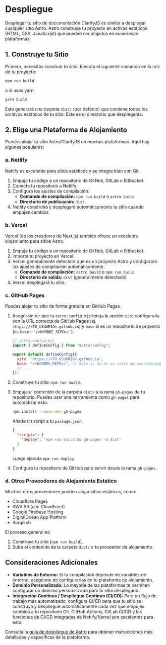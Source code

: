 # Despliegue

Desplegar tu sitio de documentación ClarifyJS es similar a desplegar cualquier sitio Astro. Astro construye tu proyecto en activos estáticos (HTML, CSS, JavaScript) que pueden ser alojados en numerosas plataformas.

## 1. Construye tu Sitio

Primero, necesitas construir tu sitio. Ejecuta el siguiente comando en la raíz de tu proyecto:

```bash
npm run build
```

o si usas yarn:

```bash
yarn build
```

Esto generará una carpeta `dist/` (por defecto) que contiene todos los archivos estáticos de tu sitio. Este es el directorio que desplegarás.

## 2. Elige una Plataforma de Alojamiento

Puedes alojar tu sitio Astro/ClarifyJS en muchas plataformas. Aquí hay algunas populares:

### a. Netlify

Netlify es excelente para sitios estáticos y se integra bien con Git.

1.  Empuja tu código a un repositorio de GitHub, GitLab o Bitbucket.
2.  Conecta tu repositorio a Netlify.
3.  Configura los ajustes de compilación:
    - **Comando de compilación:** `npm run build` o `astro build`
    - **Directorio de publicación:** `dist`
4.  Netlify construirá y desplegará automáticamente tu sitio cuando empujes cambios.

### b. Vercel

Vercel (de los creadores de Next.js) también ofrece un excelente alojamiento para sitios Astro.

1.  Empuja tu código a un repositorio de GitHub, GitLab o Bitbucket.
2.  Importa tu proyecto en Vercel.
3.  Vercel generalmente detectará que es un proyecto Astro y configurará los ajustes de compilación automáticamente.
    - **Comando de compilación:** `astro build` o `npm run build`
    - **Directorio de salida:** `dist` (generalmente detectado)
4.  Vercel desplegará tu sitio.

### c. GitHub Pages

Puedes alojar tu sitio de forma gratuita en GitHub Pages.

1.  Asegúrate de que tu `astro.config.mjs` tenga la opción `site` configurada con la URL correcta de GitHub Pages (ej. `https://<TU_USUARIO>.github.io`) y `base` si es un repositorio de proyecto (ej. `base: '/<NOMBRE_REPO>/'`).

    ```javascript
    // astro.config.mjs
    import { defineConfig } from "astro/config";

    export default defineConfig({
      site: "https://<TU_USUARIO>.github.io",
      base: "/<NOMBRE_REPO>/", // Solo si no es un sitio de usuario/organización
      // ...
    });
    ```

2.  Construye tu sitio: `npm run build`.
3.  Empuja el contenido de la carpeta `dist/` a la rama `gh-pages` de tu repositorio. Puedes usar una herramienta como `gh-pages` para automatizar esto:
    ```bash
    npm install --save-dev gh-pages
    ```
    Añade un script a tu `package.json`:
    ```json
    {
      "scripts": {
        "deploy": "npm run build && gh-pages -d dist"
      }
    }
    ```
    Luego ejecuta `npm run deploy`.
4.  Configura tu repositorio de GitHub para servir desde la rama `gh-pages`.

### d. Otros Proveedores de Alojamiento Estático

Muchos otros proveedores pueden alojar sitios estáticos, como:

- Cloudflare Pages
- AWS S3 (con CloudFront)
- Google Firebase Hosting
- DigitalOcean App Platform
- Surge.sh

El proceso general es:

1.  Construye tu sitio (`npm run build`).
2.  Sube el contenido de la carpeta `dist/` a tu proveedor de alojamiento.

## Consideraciones Adicionales

- **Variables de Entorno:** Si tu compilación depende de variables de entorno, asegúrate de configurarlas en tu plataforma de alojamiento.
- **Dominio Personalizado:** La mayoría de las plataformas te permiten configurar un dominio personalizado para tu sitio desplegado.
- **Integración Continua / Despliegue Continuo (CI/CD):** Para un flujo de trabajo más automatizado, configura CI/CD para que tu sitio se construya y despliegue automáticamente cada vez que empujes cambios a tu repositorio Git. GitHub Actions, GitLab CI/CD y las funciones de CI/CD integradas de Netlify/Vercel son excelentes para esto.

Consulta la [guía de despliegue de Astro](https://docs.astro.build/en/guides/deploy/) para obtener instrucciones más detalladas y específicas de la plataforma.
